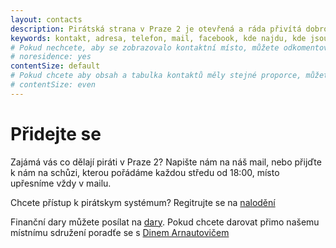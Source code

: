 ```yaml
---
layout: contacts
description: Pirátská strana v Praze 2 je otevřená a ráda přivítá dobrovolníky a odpoví na dotazy kritiků.
keywords: kontakt, adresa, telefon, mail, facebook, kde najdu, kde jsou
# Pokud nechcete, aby se zobrazovalo kontaktní místo, můžete odkomentovat následující řádek:
# noresidence: yes
contentSize: default
# Pokud chcete aby obsah a tabulka kontaktů měly stejné proporce, můžete použít:
# contentSize: even
---
```


<div class="o-section-header o-section-header--indented">
  <h1 class="t-h2-alt">Přidejte se</h1>
</div>

Zajámá vás co dělají piráti v Praze 2? Napište nám na náš mail, nebo přijďte k nám
na schůzi, kterou pořádáme každou středu od 18:00, místo upřesníme vždy v mailu. 

Chcete přístup k pirátskym systémum? Regitrujte se na [nalodění](https://nalodeni.pirati.cz) 

Finanční dary můžete posílat na [dary](https://dary.pirati.cz).
Pokud chcete darovat přimo našemu místnímu sdružení poradťe se s [Dinem Arnautovičem](https://praha2.pirati.cz/lide/dino-arnautovic)


